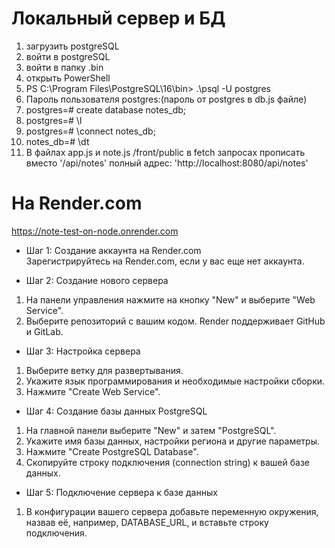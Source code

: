 # Локальный сервер и БД
1. загрузить postgreSQL
2. войти в postgreSQL
3. войти в  папку .bin
4. открыть PowerShell
5. PS C:\Program Files\PostgreSQL\16\bin> .\psql -U postgres
6. Пароль пользователя postgres:(пароль от postgres в db.js файле)
7. postgres=# create database notes_db;
8. postgres=# \l
9. postgres=# \connect notes_db;
10. notes_db=# \dt
11. В файлах app.js и note.js  /front/public  в fetch запросах
прописать  вместо '/api/notes' полный адрес:
  'http://localhost:8080/api/notes'


#  На Render.com
https://note-test-on-node.onrender.com
*  Шаг 1: Создание аккаунта на Render.com  
Зарегистрируйтесь на Render.com, если у вас еще нет аккаунта.

* Шаг 2: Создание нового сервера
1. На панели управления нажмите на кнопку "New" и выберите "Web Service".
2. Выберите репозиторий с вашим кодом. Render поддерживает GitHub и GitLab.

* Шаг 3: Настройка сервера
1. Выберите ветку для развертывания.
2. Укажите язык программирования и необходимые настройки сборки.
3. Нажмите "Create Web Service".

* Шаг 4: Создание базы данных PostgreSQL
1. На главной панели выберите "New" и затем "PostgreSQL".
2. Укажите имя базы данных, настройки региона и другие параметры.
3. Нажмите "Create PostgreSQL Database".
4.  Скопируйте строку подключения (connection string) к вашей базе данных.

* Шаг 5: Подключение сервера к базе данных
1. В конфигурации вашего сервера добавьте переменную окружения, назвав её, например, DATABASE_URL, и вставьте строку подключения.
